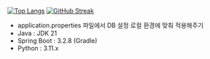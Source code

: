 
[![Top Langs](https://github-readme-stats.vercel.app/api/top-langs/?username=jeork)](https://github.com/anuraghazra/github-readme-stats)
[![GitHub Streak](https://streak-stats.demolab.com?user=jeork)](https://git.io/streak-stats)



- application.properties 파일에서 DB 설정 로컬 환경에 맞춰 적용해주기
- Java : JDK 21
- Spring Boot : 3.2.8 (Gradle)
- Python : 3.11.x
